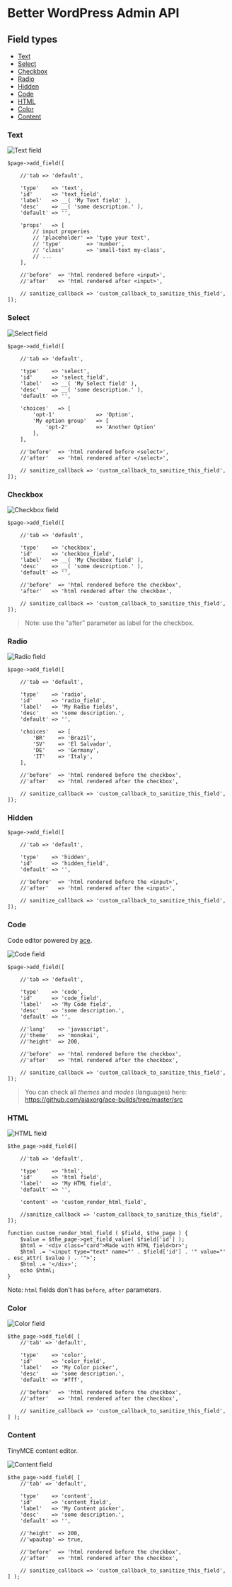 # Better WordPress Admin API

## Field types

- [Text](#)
- [Select](#)
- [Checkbox](#)
- [Radio](#)
- [Hidden](#)
- [Code](#)
- [HTML](#)
- [Color](#)
- [Content](#)

### Text

![Text field](assets/field-text.png)

```
$page->add_field([

    //'tab => 'default',

    'type'    => 'text',
    'id'      => 'text_field',
    'label'   => __( 'My Text field' ),
    'desc'    => __( 'some description.' ),
    'default' => '',

    'props'   => [
        // input properies
        // 'placeholder' => 'type your text',
        // 'type'        => 'number',
        // 'class'       => 'small-text my-class',
        // ...
    ],

    //'before'  => 'html rendered before <input>',
    //'after'   => 'html rendered after <input>',

    // sanitize_callback => 'custom_callback_to_sanitize_this_field',
]);
```

### Select

![Select field](assets/field-select.png)

```
$page->add_field([

    //'tab => 'default',

    'type'    => 'select',
    'id'      => 'select_field',
    'label'   => __( 'My Select field' ),
    'desc'    => __( 'some description.' ),
    'default' => '',

    'choices'   => [
        'opt-1'             => 'Option',
        'My option group'   => [
            'opt-2'         => 'Another Option'
        ],
    ],

    //'before'  => 'html rendered before <select>',
    //'after'   => 'html rendered after </select>',

    // sanitize_callback => 'custom_callback_to_sanitize_this_field',
]);
```

### Checkbox

![Checkbox field](assets/field-checkbox.png)

```
$page->add_field([

    //'tab => 'default',

    'type'    => 'checkbox',
    'id'      => 'checkbox_field',
    'label'   => __( 'My Checkbox field' ),
    'desc'    => __( 'some description.' ),
    'default' => '',

    //'before'  => 'html rendered before the checkbox',
    'after'   => 'html rendered after the checkbox',

    // sanitize_callback => 'custom_callback_to_sanitize_this_field',
]);
```

> Note: use the "after" parameter as label for the checkbox.

### Radio

![Radio field](assets/field-radio.png)

```
$page->add_field([

    //'tab => 'default',

    'type'    => 'radio',
    'id'      => 'radio_field',
    'label'   => 'My Radio fields',
    'desc'    => 'some description.',
    'default' => '',

    'choices'   => [
        'BR'    => 'Brazil',
        'SV'    => 'El Salvador',
        'DE'    => 'Germany',
        'IT'    => 'Italy',
    ],

    //'before'  => 'html rendered before the checkbox',
    //'after'   => 'html rendered after the checkbox',

    // sanitize_callback => 'custom_callback_to_sanitize_this_field',
]);
```

### Hidden

```
$page->add_field([

    //'tab => 'default',

    'type'    => 'hidden',
    'id'      => 'hidden_field',
    'default' => '',

    //'before'  => 'html rendered before the <input>',
    //'after'   => 'html rendered after the <input>',

    // sanitize_callback => 'custom_callback_to_sanitize_this_field',
]);
```

### Code

Code editor powered by [ace](https://ace.c9.io/).

![Code field](assets/field-code.png)

```
$page->add_field([

    //'tab => 'default',

    'type'    => 'code',
    'id'      => 'code_field',
    'label'   => 'My Code field',
    'desc'    => 'some description.',
    'default' => '',

    //'lang'    => 'javascript',
    //'theme'   => 'monokai',
    //'height'  => 200,

    //'before'  => 'html rendered before the checkbox',
    //'after'   => 'html rendered after the checkbox',

    // sanitize_callback => 'custom_callback_to_sanitize_this_field',
]);
```

> You can check all *themes* and *modes* (languages) here: https://github.com/ajaxorg/ace-builds/tree/master/src

### HTML

![HTML field](assets/html-code.png)

```
$the_page->add_field([

    //'tab => 'default',

    'type'    => 'html',
    'id'      => 'html_field',
    'label'   => 'My HTML field',
    'default' => '',

    'content' => 'custom_render_html_field',

    //sanitize_callback => 'custom_callback_to_sanitize_this_field',
]);

function custom_render_html_field ( $field, $the_page ) {
    $value = $the_page->get_field_value( $field['id'] );
    $html = '<div class="card">Made with HTML field<br>';
    $html .= '<input type="text" name="' . $field['id'] . '" value="' . esc_attr( $value ) . '">';
    $html .= '</div>';
    echo $html;
}
```

Note: `html` fields don't has `before`, `after` parameters.

### Color

![Color field](assets/color-code.png)

```
$the_page->add_field( [
    //'tab' => 'default',

    'type'    => 'color',
    'id'      => 'color_field',
    'label'   => 'My Color picker',
    'desc'    => 'some description.',
    'default' => '#fff',

    //'before'  => 'html rendered before the checkbox',
    //'after'   => 'html rendered after the checkbox',

    // sanitize_callback => 'custom_callback_to_sanitize_this_field',
] );
```

### Content

TinyMCE content editor.

![Content field](assets/color-content.png)

```
$the_page->add_field( [
    //'tab' => 'default',

    'type'    => 'content',
    'id'      => 'content_field',
    'label'   => 'My Content picker',
    'desc'    => 'some description.',
    'default' => '',

    //'height'  => 200,
    //'wpautop' => true,

    //'before'  => 'html rendered before the checkbox',
    //'after'   => 'html rendered after the checkbox',

    // sanitize_callback => 'custom_callback_to_sanitize_this_field',
] );
```